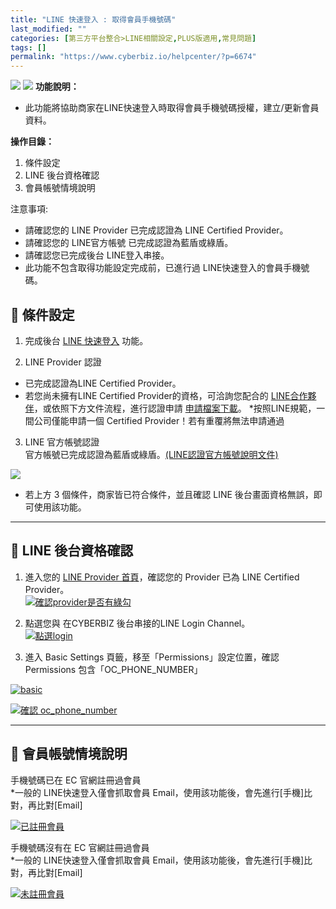 ```yaml
---
title: "LINE 快速登入 : 取得會員手機號碼"
last_modified: ""
categories: [第三方平台整合>LINE相關設定,PLUS版適用,常見問題]
tags: []
permalink: "https://www.cyberbiz.io/helpcenter/?p=6674"
---
```


![](https://www.cyberbiz.io/helpcenter/wp-content/uploads/一般版3.png)
![](https://www.cyberbiz.io/helpcenter/wp-content/uploads/PLUS版3.png)
**功能說明：**  

* 此功能將協助商家在LINE快速登入時取得會員手機號碼授權，建立/更新會員資料。 

**操作目錄：**

1. 條件設定
2. LINE 後台資格確認
3. 會員帳號情境說明

注意事項:  

* 請確認您的 LINE Provider 已完成認證為 LINE Certified Provider。
* 請確認您的 LINE官方帳號 已完成認證為藍盾或綠盾。
* 請確認您已完成後台 LINE登入串接。
* 此功能不包含取得功能設定完成前，已進行過 LINE快速登入的會員手機號碼。



## 📌 條件設定



1. 完成後台 [LINE 快速登入](https://www.cyberbiz.io/helpcenter/?p=865) 功能。


2. LINE Provider 認證 
* 已完成認證為LINE Certified Provider。
* 若您尚未擁有LINE Certified Provider的資格，可洽詢您配合的 [LINE合作夥伴](https://tw.linebiz.com/partner/sales-partner/)，或依照下方文件流程，進行認證申請 [申請檔案下載](https://drive.google.com/file/d/1Tm15QlpkfYWUrQbSGESD3ggsnP4qJNC2/view)。 
*按照LINE規範，一間公司僅能申請一個 Certified Provider！若有重覆將無法申請通過


3. LINE 官方帳號認證  
官方帳號已完成認證為藍盾或綠盾。[(LINE認證官方帳號說明文件)](https://tw.linebiz.com/column/line-lac-id-0418/)



![](https://www.cyberbiz.io/support/wp-content/uploads/fountain-pen.png)

* 若上方 3 個條件，商家皆已符合條件，並且確認 LINE 後台畫面資格無誤，即可使用該功能。

* * *

## 📌 LINE 後台資格確認



1. 進入您的 [LINE Provider 首頁](https://developers.line.biz/en/)，確認您的 Provider 已為 LINE Certified Provider。  
[![確認provider是否有綠勾](https://www.cyberbiz.io/helpcenter/wp-content/uploads/LINE-快速登入取得會員手機號碼01.png)](https://www.cyberbiz.io/helpcenter/wp-content/uploads/LINE-快速登入取得會員手機號碼01.png)



2. 點選您與 在CYBERBIZ 後台串接的LINE Login Channel。  
[![點選login](https://www.cyberbiz.io/helpcenter/wp-content/uploads/LINE-快速登入取得會員手機號碼02.png)](https://www.cyberbiz.io/helpcenter/wp-content/uploads/LINE-快速登入取得會員手機號碼02.png)



3. 進入 Basic Settings 頁籤，移至「Permissions」設定位置，確認 Permissions 包含「OC_PHONE_NUMBER」  

[![basic](https://www.cyberbiz.io/helpcenter/wp-content/uploads/LINE-快速登入取得會員手機號碼03.png)](https://www.cyberbiz.io/helpcenter/wp-content/uploads/LINE-快速登入取得會員手機號碼03.png)

[![確認 oc_phone_number](https://www.cyberbiz.io/helpcenter/wp-content/uploads/LINE-快速登入取得會員手機號碼04.png)](https://www.cyberbiz.io/helpcenter/wp-content/uploads/LINE-快速登入取得會員手機號碼04.png)



* * *



## 📌 會員帳號情境說明



手機號碼已在 EC 官網註冊過會員  
*一般的 LINE快速登入僅會抓取會員 Email，使用該功能後，會先進行[手機]比對，再比對[Email] 


[![已註冊會員](https://www.cyberbiz.io/helpcenter/wp-content/uploads/LINE-快速登入取得會員手機號碼05.png)](https://www.cyberbiz.io/helpcenter/wp-content/uploads/LINE-快速登入取得會員手機號碼05.png)  


手機號碼沒有在 EC 官網註冊過會員  
*一般的 LINE快速登入僅會抓取會員 Email，使用該功能後，會先進行[手機]比對，再比對[Email] 


[![未註冊會員](https://www.cyberbiz.io/helpcenter/wp-content/uploads/LINE-快速登入取得會員手機號碼06.png)](https://www.cyberbiz.io/helpcenter/wp-content/uploads/LINE-快速登入取得會員手機號碼06.png)

